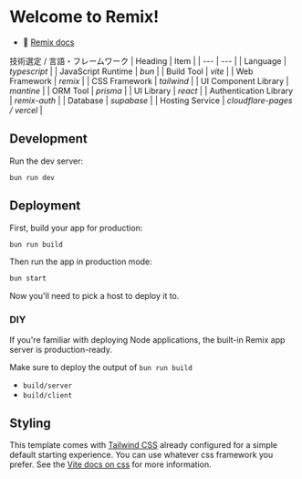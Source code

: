 # Welcome to Remix!

- 📖 [Remix docs](https://remix.run/docs)


技術選定 / 言語・フレームワーク
| Heading | Item |
| --- | --- |
| Language | *typescript* |
| JavaScript Runtime | *bun* |
| Build Tool | *vite* |
| Web Framework | *remix* |
| CSS Framework | *tailwind* |
| UI Component Library | *mantine* |
| ORM Tool | *prisma* |
| UI Library | *react* |
| Authentication Library | *remix-auth* |
| Database | *supabase* |
| Hosting Service | *cloudflare-pages / vercel* |

## Development

Run the dev server:

```shellscript
bun run dev
```

## Deployment

First, build your app for production:

```sh
bun run build
```

Then run the app in production mode:

```sh
bun start
```

Now you'll need to pick a host to deploy it to.

### DIY

If you're familiar with deploying Node applications, the built-in Remix app server is production-ready.

Make sure to deploy the output of `bun run build`

- `build/server`
- `build/client`

## Styling

This template comes with [Tailwind CSS](https://tailwindcss.com/) already configured for a simple default starting experience. You can use whatever css framework you prefer. See the [Vite docs on css](https://vitejs.dev/guide/features.html#css) for more information.
